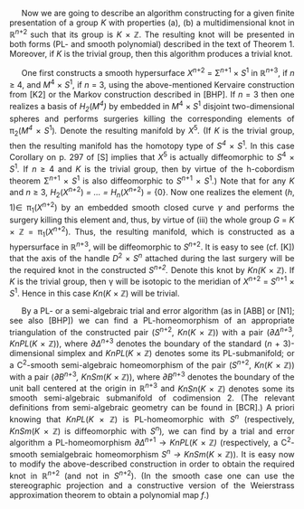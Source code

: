 <p class=MsoBodyText style='margin-bottom:3.0pt;text-align:justify;text-justify:
inter-ideograph;text-indent:16.0pt;line-height:12.75pt;mso-line-height-rule:
exactly'><span>Now we are going to describe an algorithm
constructing for a given finite presentation</span> <span>of
a group <i>K</i> with properties (a), (b) a
multidimensional knot in &#8477;<i><sup>n</sup></i><sup>+2
</sup>such that its group is <i>K</i> × &#8484;. The
resulting knot will be presented in both forms (PL- and smooth polynomial)
described in the text of Theorem 1. Moreover, if <i>K </i>is the trivial group, then this algorithm produces
a trivial knot.</span></p>

<p class=MsoBodyText style='margin-bottom:3.0pt;text-align:justify;text-justify:
inter-ideograph;text-indent:16.0pt;line-height:12.75pt;mso-line-height-rule:
exactly'><span>One first constructs a smooth hypersurface <i>X<sup>n</sup></i><sup>+2</sup> = Σ<i><sup>n</sup></i><sup>+1</sup> × <i>S</i><sup>1</sup> in &#8477;<i><sup>n</sup></i><sup>+3</sup>,
if <i>n</i> ≥ 4, and <i>M</i><sup>4</sup> × <i>S</i><sup>1</sup>,
if <i>n</i> = 3, using the above-mentioned <span>Kervaire</span> construction from [K2] or the Markov construction
described in [BHP]. If <i>n</i> = 3 then one
realizes a basis of <i>H<sub>2</sub></i>(<i>M<sup>4</sup>)</i> by embedded in <i>M</i><sup>4</sup> × <i>S</i><sup>1</sup>
disjoint two-dimensional spheres and performs surgeries killing the
corresponding elements of π<sub>2</sub>(<i>M<sup>4</sup>
</i>×<i> S</i><sup>1</sup>)<i>.</i> Denote the resulting manifold by <i>X</i><sup>5</sup><i>.</i>
(If <i>K</i> is the trivial group, then the
resulting manifold has the <span>homotopy</span> type of <i>S<sup>4</sup> </i>×<i> S</i><sup>1</sup><i>.</i> In this case Corollary on p. 297 of [S] implies
that <i>X</i><sup>5 </sup>is <span>actually
diffeomorphic</span> to <i>S</i><sup>4</sup><i> </i>×<i> S</i><sup>1</sup><i>.</i> If <i>n</i> ≥ 4 and
<i>K</i> is the trivial group, then by virtue
of the h-cobordism theorem Σ<i><sup>n</sup></i><sup>+1</sup>
× <i>S</i><sup><span
style='mso-bidi-font-style:italic'>1</span></sup> is also diffeomorphic to <i>S<sup>n</sup></i><sup>+1</sup> × <i>S</i><sup>1</sup><i>.</i>)<i> </i>Note that for any <i>K</i>
and <i>n</i> ≥ 3, <i>H</i><sub>2</sub>(<i>X<sup>n+</sup></i><sup>2</sup>)<i> = … = <span><span>H<sub>n</sub></span></span></i><span
class=GramE>(</span><i>X<sup>n+</sup></i><sup>2</sup>)<i> =</i> {0}. Now one realizes the element (<i>h</i>, <span>1)<span style='font-family:"Segoe UI Symbol",sans-serif;
mso-fareast-font-family:"Segoe UI Symbol";mso-bidi-font-family:"Segoe UI Symbol"'>∈</span></span>
π<sub>1</sub>(<i>X<sup>n</sup></i><sup>+2</sup>)
by an embedded smooth closed curve <i>γ</i> and
performs the surgery killing this element and, thus, by virtue of (iii) the
whole group <i>G</i> = <i>K</i> × &#8484; = π<sub>1</sub>(<i>X<sup>n</sup></i><sup>+2</sup>). Thus, the resulting
manifold, which is constructed as a hypersurface in &#8477;<i><sup>n</sup></i><sup>+3</sup>, will be diffeomorphic to <i>S<sup>n</sup></i><sup>+2</sup>. It is easy to see (cf.
[K]) that the axis of the handle <i>D</i><sup>2</sup><i> </i>×<i> S<sup>n</sup></i>
attached during the last surgery will be the required knot in the constructed <i>S<sup>n+2</sup>.</i> Denote this knot by </span><span><span><span><i>Kn</i></span></span></span><span
class=GramE><span><i>(</i></span><i>K </i>× &#8484;). If <i>K</i>
is the trivial group, then γ will be isotopic to the meridian of <i>X<sup>n</sup></i><sup>+2</sup> = <i>S<sup>n</sup></i><sup>+1</sup> × <i>S</i><sup>1</sup>. Hence in this case </span><span><span><span><i>Kn</i></span></span></span><span
class=GramE><span>(</span><i>K
</i>× &#8484;) will be trivial.</span></p>

<p class=MsoBodyText style='margin-bottom:0in;text-align:justify;text-justify:
inter-ideograph;text-indent:16.0pt;line-height:12.75pt;mso-line-height-rule:
exactly'><span>By a PL- or a semi-algebraic trial and error
algorithm (as in [ABB] or [N1]; see also [BHP]) we can find a PL-homeomorphism
of an appropriate triangulation of the constructed pair (<i>S<sup>n</sup></i><sup>+2</sup>, </span><span><span><i>Kn</i></span>(<i>K </i>× &#8484;)) with a pair (<i>&#8706;&#8710;<sup>n+</sup></i><sup>3</sup><i>, <span>KnPL</span></i>(<i>K </i>× &#8484;)), where <i>&#8706;&#8710;<sup>n+</sup></i><sup>3</sup><i><sup> </sup></i>denotes the boundary of the standard (<i>n</i> + 3)-dimensional simplex and </span><span><span><i>KnPL</i></span>(<i>K </i>× &#8484;) denotes some
its PL-submanifold; or a C<sup>2</sup>-smooth semi-algebraic homeomorphism of
the pair (<i>S<sup>n</sup></i><sup>+2</sup>, </span><span><span><i>Kn</i></span>(<i>K </i>× &#8484;)) with a pair (<i>&#8706;B<sup>n+</sup></i><sup>3</sup><i>, <span>KnSm</span></i>(<i>K </i>× &#8484;)), where <i>&#8706;B<sup>n+</sup></i><sup>3</sup>
denotes the boundary of the unit ball centered at the origin in &#8477;<i><sup>n</sup></i><sup>+3</sup> and </span><span><span><i>KnSn</i></span>(<i>K </i>× &#8484;) denotes some
its smooth semi-algebraic submanifold of codimension 2. (The relevant
definitions from semi-algebraic geometry can be found in [BCR].) A priori
knowing that </span><span><span><span
class=BodyTextChar><i>KnPL</i></span></span></span><span><span
class=BodyTextChar>(</span><i>K </i>× &#8484;) is
PL-homeomorphic with <i>S<sup>n</sup></i>
(respectively, </span><span><span><i>KnSm</i></span>(<i>K </i>× &#8484;) is
diffeomorphic with <i>S<sup>n</sup></i>)<i>,</i> we can find by a trial and error algorithm a PL-homeomorphism <i>&#8706;&#8710;<sup>n+</sup></i><sup>1</sup> → <i>KnPL</i>(<i>K</i> × &#8484;<i>)</i> (respectively, a C<sup>2</sup>-smooth semialgebraic
homeomorphism <i>S<sup>n</sup> → KnSm</i>(<i>K</i> × &#8484;)). It is
easy now to modify the above-described construction in order to obtain the
required knot in &#8477;<i><sup>n</sup></i><sup>+2</sup>
(and not in <i>S<sup>n</sup></i><sup>+2</sup>).
(In the smooth case one can use the stereographic projection and a constructive
version of the Weierstrass approximation theorem to obtain a polynomial map <i>f</i>.)</span></p>
